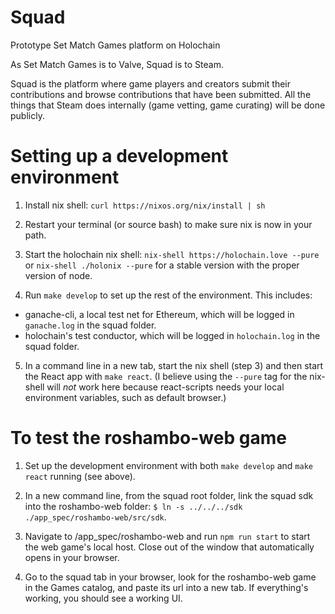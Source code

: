 # Squad

Prototype Set Match Games platform on Holochain

As Set Match Games is to Valve, Squad is to Steam.

Squad is the platform where game players and creators submit their contributions and browse contributions that have been submitted. All the things that Steam does internally (game vetting, game curating) will be done publicly.

# Setting up a development environment

1. Install nix shell: `curl https://nixos.org/nix/install | sh`

2. Restart your terminal (or source bash) to make sure nix is now in your path.

3. Start the holochain nix shell: `nix-shell https://holochain.love --pure` or `nix-shell ./holonix --pure` for a stable version with the proper version of node.

4. Run `make develop` to set up the rest of the environment. This includes:
 - ganache-cli, a local test net for Ethereum, which will be logged in `ganache.log` in the squad folder.
 - holochain's test conductor, which will be logged in `holochain.log` in the squad folder.

5. In a command line in a new tab, start the nix shell (step 3) and then start the React app with `make react`. (I believe using the `--pure` tag for the nix-shell will _not_ work here because react-scripts needs your local environment variables, such as default browser.)

# To test the roshambo-web game

1. Set up the development environment with both `make develop` and `make react` running (see above).

2. In a new command line, from the squad root folder, link the squad sdk into the roshambo-web folder: `$ ln -s ../../../sdk ./app_spec/roshambo-web/src/sdk`.

3. Navigate to /app_spec/roshambo-web and run `npm run start` to start the web game's local host. Close out of the window that automatically opens in your browser.

4. Go to the squad tab in your browser, look for the roshambo-web game in the Games catalog, and paste its url into a new tab. If everything's working, you should see a working UI.
